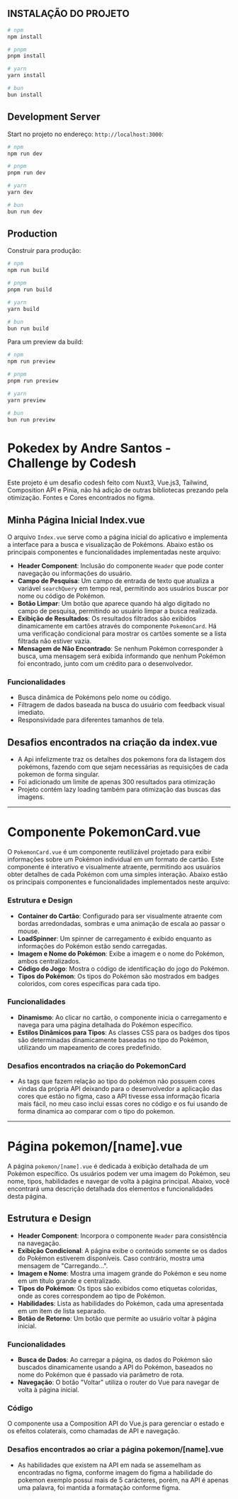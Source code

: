 
## INSTALAÇÃO DO PROJETO


```bash
# npm
npm install

# pnpm
pnpm install

# yarn
yarn install

# bun
bun install
```

## Development Server

Start no projeto no endereço: `http://localhost:3000`:

```bash
# npm
npm run dev

# pnpm
pnpm run dev

# yarn
yarn dev

# bun
bun run dev
```

## Production

Construir para produção:

```bash
# npm
npm run build

# pnpm
pnpm run build

# yarn
yarn build

# bun
bun run build
```

Para um preview da build:

```bash
# npm
npm run preview

# pnpm
pnpm run preview

# yarn
yarn preview

# bun
bun run preview
```


# Pokedex by Andre Santos - Challenge by Codesh

Este projeto é um desafio codesh feito com Nuxt3, Vue.js3, Tailwind, Composition API e Pinia, não há adição de outras bibliotecas prezando pela otimização.
Fontes e Cores encontrados no figma.


## Minha Página Inicial Index.vue

O arquivo `Index.vue` serve como a página inicial do aplicativo e implementa a interface para a busca e visualização de Pokémons. Abaixo estão os principais componentes e funcionalidades implementadas neste arquivo:

- **Header Component**: Inclusão do componente `Header` que pode conter navegação ou informações do usuário.
- **Campo de Pesquisa**: Um campo de entrada de texto que atualiza a variável `searchQuery` em tempo real, permitindo aos usuários buscar por nome ou código de Pokémon.
- **Botão Limpar**: Um botão que aparece quando há algo digitado no campo de pesquisa, permitindo ao usuário limpar a busca realizada.
- **Exibição de Resultados**: Os resultados filtrados são exibidos dinamicamente em cartões através do componente `PokemonCard`. Há uma verificação condicional para mostrar os cartões somente se a lista filtrada não estiver vazia.
- **Mensagem de Não Encontrado**: Se nenhum Pokémon corresponder à busca, uma mensagem será exibida informando que nenhum Pokémon foi encontrado, junto com um crédito para o desenvolvedor.

### Funcionalidades

- Busca dinâmica de Pokémons pelo nome ou código.
- Filtragem de dados baseada na busca do usuário com feedback visual imediato.
- Responsividade para diferentes tamanhos de tela.

## Desafios encontrados na criação da index.vue

- A Api infelizmente traz os detalhes dos pokemons fora da listagem dos pokémons, fazendo com que
sejam necessárias as requisições de cada pokemon de forma singular.
- Foi adicionado um limite de apenas 300 resultados para otimização
- Projeto contém lazy loading também para otimização das buscas das imagens.

 ---------------------------------------------------------------------------------

 # Componente PokemonCard.vue

O `PokemonCard.vue` é um componente reutilizável projetado para exibir informações sobre um Pokémon individual em um formato de cartão. Este componente é interativo e visualmente atraente, permitindo aos usuários obter detalhes de cada Pokémon com uma simples interação. Abaixo estão os principais componentes e funcionalidades implementados neste arquivo:

### Estrutura e Design

- **Container do Cartão**: Configurado para ser visualmente atraente com bordas arredondadas, sombras e uma animação de escala ao passar o mouse.
- **LoadSpinner**: Um spinner de carregamento é exibido enquanto as informações do Pokémon estão sendo carregadas.
- **Imagem e Nome do Pokémon**: Exibe a imagem e o nome do Pokémon, ambos centralizados.
- **Código do Jogo**: Mostra o código de identificação do jogo do Pokémon.
- **Tipos do Pokémon**: Os tipos do Pokémon são mostrados em badges coloridos, com cores específicas para cada tipo.

### Funcionalidades

- **Dinamismo**: Ao clicar no cartão, o componente inicia o carregamento e navega para uma página detalhada do Pokémon específico.
- **Estilos Dinâmicos para Tipos**: As classes CSS para os badges dos tipos são determinadas dinamicamente baseadas no tipo do Pokémon, utilizando um mapeamento de cores predefinido.

### Desafios encontrados na criação do PokemonCard

- As tags que fazem relação ao tipo do pokémon não possuem cores vindas da própria API deixando
para o desenvolvedor a aplicação das cores que estão no figma, caso a API tivesse essa informação ficaria mais fácil, no meu caso inclui essas cores no código e os fui usando de forma dinamica ao comparar com o tipo do pokemon.



-------------------------------------------------------------------------

# Página pokemon/[name].vue

A página `pokemon/[name].vue` é dedicada à exibição detalhada de um Pokémon específico. Os usuários podem ver uma imagem do Pokémon, seu nome, tipos, habilidades e navegar de volta à página principal. Abaixo, você encontrará uma descrição detalhada dos elementos e funcionalidades desta página.

## Estrutura e Design

- **Header Component**: Incorpora o componente `Header` para consistência na navegação.
- **Exibição Condicional**: A página exibe o conteúdo somente se os dados do Pokémon estiverem disponíveis. Caso contrário, mostra uma mensagem de "Carregando...".
- **Imagem e Nome**: Mostra uma imagem grande do Pokémon e seu nome em um título grande e centralizado.
- **Tipos do Pokémon**: Os tipos são exibidos como etiquetas coloridas, onde as cores correspondem ao tipo de Pokémon.
- **Habilidades**: Lista as habilidades do Pokémon, cada uma apresentada em um item de lista separado.
- **Botão de Retorno**: Um botão que permite ao usuário voltar à página inicial.

### Funcionalidades

- **Busca de Dados**: Ao carregar a página, os dados do Pokémon são buscados dinamicamente usando a API do Pokémon, baseados no nome do Pokémon que é passado via parâmetro de rota.
- **Navegação**: O botão "Voltar" utiliza o router do Vue para navegar de volta à página inicial.


### Código

O componente usa a Composition API do Vue.js para gerenciar o estado e os efeitos colaterais, como chamadas de API e navegação.

### Desafios encontrados ao criar a página pokemon/[name].vue

- As habilidades que existem na API em nada se assemelham as encontradas no figma, conforme imagem do figma a habilidade do pokemon exemplo possui mais de 5 carácteres, porém, na API é apenas uma palavra, foi mantida a formatação conforme figma.
